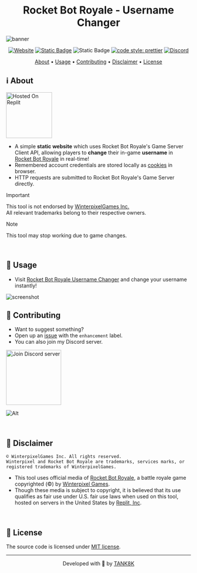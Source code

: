 <h1 align="center">Rocket Bot Royale - Username Changer</h1>
<img src="https://github.com/TANK8K/Rocket-Bot-Royale-Username-Changer/blob/main/images/github_banner.png" alt="banner">

<div align="center">

[![Website](https://img.shields.io/website?url=https%3A%2F%2Frocket-bot-royale-username-changer.replit.app&up_message=Up&up_color=green&down_message=Down%20(probably%20under%20maintenance)&down_color=red&style=flat-square&label=Website&nbsp;Status)](https://rocket-bot-royale-username-changer.replit.app/)
[![Static Badge](https://img.shields.io/badge/%3E_1K%20Forks-orange?style=flat-square&logo=replit&label=Replit&labelColor=grey)](https://replit.com/@kTaNk8k/Rocket-Bot-Royale-Username-Changer)
![Static Badge](https://img.shields.io/badge/Change-instant_%F0%9F%94%A5-blue?style=flat-square&logo=a)
[![code style: prettier](https://img.shields.io/badge/Code_Style-Prettier-ff69b4.svg?style=flat-square)](https://github.com/prettier/prettier)
[![Discord](https://img.shields.io/discord/1161656512024956959?logo=discord&label=Discord&color=5865F2&style=flat-square)](https://discord.gg/9q2Nnt4wnd)

</div>

<div align="center">
  <a href="#ℹ️-about">About</a>
  <span> • </span>
  <a href="#-usage">Usage</a>
  <span> • </span>
  <a href="#-contributing">Contributing</a>
  <span> • </span>
  <a href="#-disclaimer">Disclaimer</a>
  <span> • </span>
  <a href="#-license">License</a>
  <p></p>
</div>

## ℹ️ About
<a href="https://replit.com/@kTaNk8k/Rocket-Bot-Royale-Username-Changer"><img width="125" src="https://github.com/TANK8K/Rocket-Bot-Royale-Username-Changer/blob/main/images/hosted_on_replit_button.png" alt="Hosted On Replit"></a>
- A simple **static website** which uses Rocket Bot Royale's Game Server Client API, allowing players to **change** their in-game **username** in [Rocket Bot Royale](https://rocketbotroyale.winterpixel.io/) in real-time!
- Remembered account credentials are stored locally as [cookies](https://www.wikiwand.com/en/HTTP_cookie) in browser.
- HTTP requests are submitted to Rocket Bot Royale's Game Server directly.

>[!Important]
>This tool is not endorsed by [WinterpixelGames Inc.](https://www.winterpixel.com)<br>All relevant trademarks belong to their respective owners.

>[!Note]
>This tool may stop working due to game changes.
<br>

## 🚀 Usage
- Visit [Rocket Bot Royale Username Changer](https://rocket-bot-royale-username-changer.replit.app/) and change your username instantly!
<img src="https://github.com/TANK8K/Rocket-Bot-Royale-Username-Changer/blob/main/images/screenshot.png" alt="screenshot">
<br>

## 🤝 Contributing
- Want to suggest something?
- Open up an [issue](https://github.com/TANK8K/Rocket-Bot-Royale-Username-Changer/issues) with the `enhancement` label.
- You can also join my Discord server.

<a href="https://discord.gg/9q2Nnt4wnd"><img width="150" src="https://github.com/TANK8K/Rocket-Bot-Royale-Username-Changer/blob/main/images/join_discord_button.png" alt="Join Discord server"></a>

![Alt](https://repobeats.axiom.co/api/embed/3de51d95950254ebd2fa8f5cc34d68e2d6517f76.svg "Repobeats analytics image")

<br>

## 📜 Disclaimer

```
© WinterpixelGames Inc. All rights reserved.
Winterpixel and Rocket Bot Royale are trademarks, services marks, or registered trademarks of WinterpixelGames.
```
- This tool uses official media of [Rocket Bot Royale](https://rocketbotroyale.winterpixel.io/), a battle royale game copyrighted (©) by [Winterpixel Games](https://www.winterpixel.com/).
- Though these media is subject to copyright, it is believed that its use qualifies as fair use under U.S. fair use laws when used on this tool, hosted on servers in the United States by [Replit, Inc](https://replit.com).
<br>

## 📝 License
The source code is licensed under [MIT license](https://github.com/TANK8K/Rocket-Bot-Royale-Username-Changer/blob/main/LICENSE).
<br>

---

<p align="center">
Developed with 💖 by <a href="https://tank8k.com">TANK8K</a>
</p>
